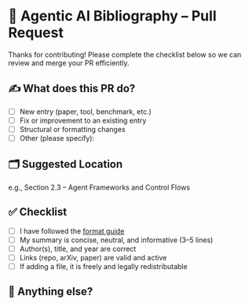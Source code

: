# 🧠 Agentic AI Bibliography – Pull Request

Thanks for contributing! Please complete the checklist below so we can review and merge your PR efficiently.

## ✍️ What does this PR do?

<!-- Briefly describe what you're adding or changing. -->
- [ ] New entry (paper, tool, benchmark, etc.)
- [ ] Fix or improvement to an existing entry
- [ ] Structural or formatting changes
- [ ] Other (please specify):

## 🗂 Suggested Location

<!-- Where should this entry be placed (section/subsection)? If unsure, suggest one. -->
e.g., Section 2.3 – Agent Frameworks and Control Flows

## ✅ Checklist

- [ ] I have followed the [format guide](./CONTRIBUTING.md#-how-to-format-an-entry)
- [ ] My summary is concise, neutral, and informative (3–5 lines)
- [ ] Author(s), title, and year are correct
- [ ] Links (repo, arXiv, paper) are valid and active
- [ ] If adding a file, it is freely and legally redistributable

## 📎 Anything else?

<!-- Optional: comments, questions, or context for reviewers -->
